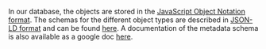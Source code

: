In our database, the objects are stored in the [JavaScript Object Notation format](http://www.json.org/).
The schemas for the different object types are described in [JSON-LD format](http://json-ld.org/)
and can be found [here](https://github.com/hms-dbmi/fourfront/tree/master/src/encoded/schemas).
A documentation of the metadata schema is also available as a google doc
[here](https://docs.google.com/document/d/15tuYHENH_xOvtlvToFJZMzm5BgYFjjKJ0-vSP7ODOG0/edit?usp=sharing).
